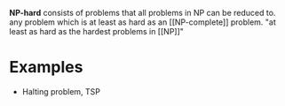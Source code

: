 **NP-hard** consists of problems that all problems in NP can be reduced to. any problem which is at least as hard as an [[NP-complete]] problem. "at least as hard as the hardest problems in [[NP]]"

# Examples

* Halting problem, TSP

